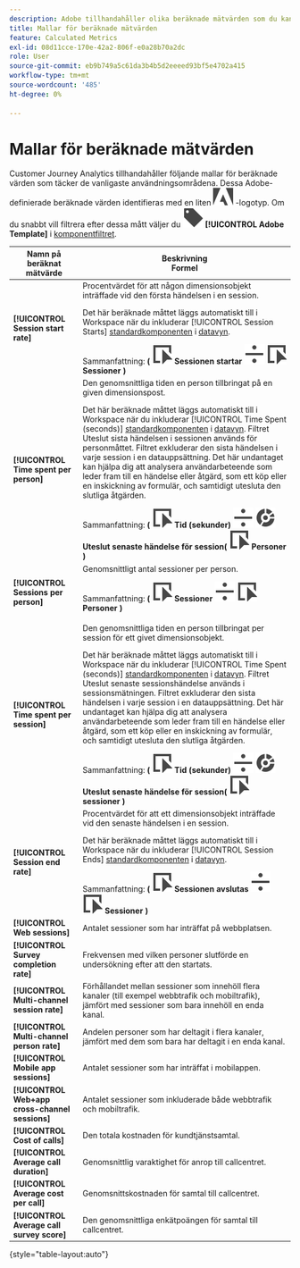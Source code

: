 ```yaml
---
description: Adobe tillhandahåller olika beräknade mätvärden som du kan använda. På den här sidan visas dessa mått och deras avsedda användning.
title: Mallar för beräknade mätvärden
feature: Calculated Metrics
exl-id: 08d11cce-170e-42a2-806f-e0a28b70a2dc
role: User
source-git-commit: eb9b749a5c61da3b4b5d2eeeed93bf5e4702a415
workflow-type: tm+mt
source-wordcount: '485'
ht-degree: 0%

---
```


# Mallar för beräknade mätvärden

Customer Journey Analytics tillhandahåller följande mallar för beräknade värden som täcker de vanligaste användningsområdena. Dessa Adobe-definierade beräknade värden identifieras med en liten ![AdobeLogoSmall](/help/assets/icons/AdobeLogoSmall.svg) -logotyp. Om du snabbt vill filtrera efter dessa mått väljer du ![Etikett](/help/assets/icons/Label.svg) **[!UICONTROL Adobe Template]** i [komponentfiltret](/help/components/overview.md#filter).

| Namn på beräknat mätvärde | Beskrivning<br/>Formel |
|---------|----------|
| **[!UICONTROL Session start rate]** | Procentvärdet för att någon dimensionsobjekt inträffade vid den första händelsen i en session.<p>Det här beräknade måttet läggs automatiskt till i Workspace när du inkluderar [!UICONTROL Session Starts] [standardkomponenten](/help/data-views/component-reference.md) i [datavyn](/help/data-views/create-dataview.md).</p>Sammanfattning: **(** ![Event](/help/assets/icons/Event.svg) **Sessionen startar** ![Dela](/help/assets/icons/Divide.svg) ![Event](/help/assets/icons/Event.svg) **Sessioner** **)** |
| **[!UICONTROL Time spent per person]** | Den genomsnittliga tiden en person tillbringat på en given dimensionspost.<p>Det här beräknade måttet läggs automatiskt till i Workspace när du inkluderar [!UICONTROL Time Spent (seconds)] [standardkomponenten](/help/data-views/component-reference.md) i [datavyn](/help/data-views/create-dataview.md). Filtret Uteslut sista händelsen i sessionen används för personmåttet. Filtret exkluderar den sista händelsen i varje session i en datauppsättning. Det här undantaget kan hjälpa dig att analysera användarbeteende som leder fram till en händelse eller åtgärd, som ett köp eller en inskickning av formulär, och samtidigt utesluta den slutliga åtgärden.</p>Sammanfattning: **(** ![Händelse](/help/assets/icons/Event.svg) **Tid (sekunder)** ![Dela](/help/assets/icons/Divide.svg) ![Segmentering](/help/assets/icons/Segmentation.svg) **Uteslut senaste händelse för session(** ![Händelse](/help/assets/icons/Event.svg) **Personer )** |
| **[!UICONTROL Sessions per person]** | Genomsnittligt antal sessioner per person.<p>Sammanfattning: **(** ![Event](/help/assets/icons/Event.svg) **Sessioner** ![Dela](/help/assets/icons/Divide.svg) ![Event](/help/assets/icons/Event.svg) **Personer** **)** |
| **[!UICONTROL Time spent per session]** | Den genomsnittliga tiden en person tillbringat per session för ett givet dimensionsobjekt.<p>Det här beräknade måttet läggs automatiskt till i Workspace när du inkluderar [!UICONTROL Time Spent (seconds)] [standardkomponenten](/help/data-views/component-reference.md) i [datavyn](/help/data-views/create-dataview.md). Filtret Uteslut senaste sessionshändelse används i sessionsmätningen. Filtret exkluderar den sista händelsen i varje session i en datauppsättning. Det här undantaget kan hjälpa dig att analysera användarbeteende som leder fram till en händelse eller åtgärd, som ett köp eller en inskickning av formulär, och samtidigt utesluta den slutliga åtgärden.</p>Sammanfattning: **(** ![Händelse](/help/assets/icons/Event.svg) **Tid (sekunder)** ![Dela](/help/assets/icons/Divide.svg) ![Segmentering](/help/assets/icons/Segmentation.svg) **Uteslut senaste händelse för session(** ![Händelse](/help/assets/icons/Event.svg) **sessioner )** |
| **[!UICONTROL Session end rate]** | Procentvärdet för att ett dimensionsobjekt inträffade vid den senaste händelsen i en session. <p>Det här beräknade måttet läggs automatiskt till i Workspace när du inkluderar [!UICONTROL Session Ends] [standardkomponenten](/help/data-views/component-reference.md) i [datavyn](/help/data-views/create-dataview.md).</p>Sammanfattning: **(** ![Event](/help/assets/icons/Event.svg) **Sessionen avslutas** ![Dela](/help/assets/icons/Divide.svg) ![Event](/help/assets/icons/Event.svg) **Sessioner** **)** |
| **[!UICONTROL Web sessions]** | Antalet sessioner som har inträffat på webbplatsen. |
| **[!UICONTROL Survey completion rate]** | Frekvensen med vilken personer slutförde en undersökning efter att den startats. |
| **[!UICONTROL Multi-channel session rate]** | Förhållandet mellan sessioner som innehöll flera kanaler (till exempel webbtrafik och mobiltrafik), jämfört med sessioner som bara innehöll en enda kanal. |
| **[!UICONTROL Multi-channel person rate]** | Andelen personer som har deltagit i flera kanaler, jämfört med dem som bara har deltagit i en enda kanal. |
| **[!UICONTROL Mobile app sessions]** | Antalet sessioner som har inträffat i mobilappen. |
| **[!UICONTROL Web+app cross-channel sessions]** | Antalet sessioner som inkluderade både webbtrafik och mobiltrafik. |
| **[!UICONTROL Cost of calls]** | Den totala kostnaden för kundtjänstsamtal. <!-- <p>Summary: Call length</p> --> |
| **[!UICONTROL Average call duration]** | Genomsnittlig varaktighet för anrop till callcentret. |
| **[!UICONTROL Average cost per call]** | Genomsnittskostnaden för samtal till callcentret. |
| **[!UICONTROL Average call survey score]** | Den genomsnittliga enkätpoängen för samtal till callcentret. |

{style="table-layout:auto"}
